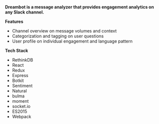 **Dreambot is a message analyzer that provides engagement analytics on any Slack channel.**

**Features**
- Channel overview on message volumes and context
- Categorization and tagging on user questions
- User profile on individual engagement and language pattern

**Tech Stack**
- RethinkDB
- React 
- Redux 
- Express
- Botkit
- Sentiment
- Natural
- bulma
- moment
- socket.io
- ES2015
- Webpack
